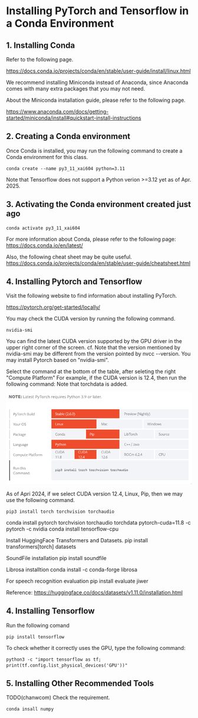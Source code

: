 # Installing PyTorch and Tensorflow in a Conda Environment
## 1. Installing Conda
   
Refer to the following page.

https://docs.conda.io/projects/conda/en/stable/user-guide/install/linux.html

We recommend installing Miniconda instead of Anaconda, since Anaconda comes with many extra packages that you may not need.

About the Miniconda installation guide, please refer to the following page.

https://www.anaconda.com/docs/getting-started/miniconda/install#quickstart-install-instructions


## 2. Creating a Conda environment

Once Conda is installed, you may run the following command to create a Conda environment for this class.

```
conda create --name py3_11_xai604 python=3.11
```

Note that Tensorflow does not support a Python verion >=3.12 yet as of Apr. 2025.

## 3. Activating the Conda environment created just ago

```
conda activate py3_11_xai604
```

For more information about Conda, please refer to the following page:
https://docs.conda.io/en/latest/


Also, the following cheat sheet may be quite useful.
https://docs.conda.io/projects/conda/en/stable/user-guide/cheatsheet.html


## 4. Installing Pytorch and Tensorflow

Visit the following website to find information about installing PyTorch.

https://pytorch.org/get-started/locally/ 

You may check the CUDA version by running the following command.
```
nvidia-smi
```
You can find the latest CUDA version supported by the GPU driver in the upper right corner of the screen.
cf. Note that the version mentioned by nvidia-smi may be different from the version pointed by nvcc --version. You may install Pytorch based on "nvidia-smi".

Select the command at the bottom of the table, after seleting the right "Compute Platform" For example, if the CUDA version is 12.4, then run the following command: Note that torchdata is added.


<img src="./pytorch_install.png" title="Github_Logo"></img>

As of Apri 2024, if we select CUDA version 12.4, Linux, Pip, then we may use the following command. 
```
pip3 install torch torchvision torchaudio
```


conda install pytorch torchvision torchaudio torchdata pytorch-cuda=11.8 -c pytorch -c nvidia
conda install tensorflow-cpu

Install HuggingFace Transformers and Datasets.
pip install transformers[torch] datasets

SoundFile installation
pip install soundfile

Librosa installtion
conda install -c conda-forge librosa

For speech recognition evaluation
pip install evaluate jiwer

Reference: https://huggingface.co/docs/datasets/v1.11.0/installation.html

## 4. Installing Tensorflow

Run the following comand
```
pip install tensorflow
```
To check whether it correctly uses the GPU, type the following command:
```
python3 -c "import tensorflow as tf; print(tf.config.list_physical_devices('GPU'))"
```

## 5. Installing Other Recommended Tools

TODO(chanwcom) Check the requirement.

```
conda insall numpy
```



